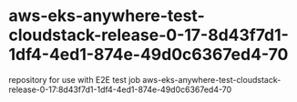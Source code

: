 # aws-eks-anywhere-test-cloudstack-release-0-17-8d43f7d1-1df4-4ed1-874e-49d0c6367ed4-70
repository for use with E2E test job aws-eks-anywhere-test-cloudstack-release-0-17:8d43f7d1-1df4-4ed1-874e-49d0c6367ed4-70
